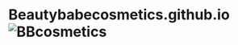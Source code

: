 # Beautybabecosmetics.github.io![BBcosmetics](https://github.com/shupaojo/Beautybabecosmetics.github.io/assets/167770120/a1f2e3f3-9e2e-47ed-becc-ae6eb382294a)
